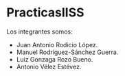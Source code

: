 # PracticasIISS
Los integrantes somos:
  * Juan Antonio Rodicio López.
  * Manuel Rodríguez-Sánchez Guerra.
  * Luiz Gonzaga Rozo Bueno.
  * Antonio Vélez Estévez.
